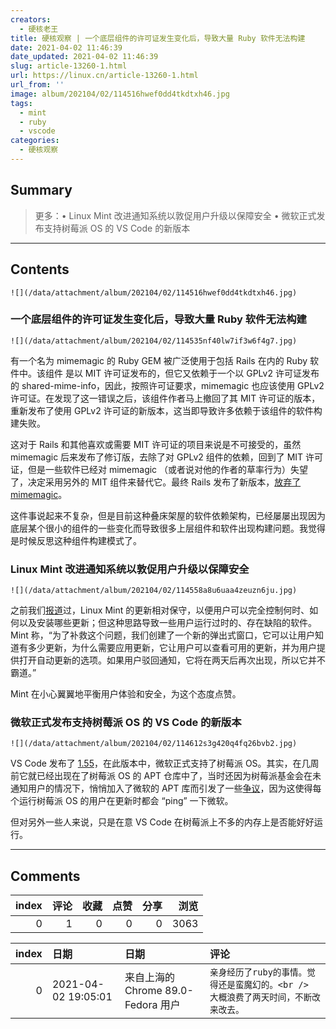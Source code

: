 ```yaml
---
creators:
  - 硬核老王
title: 硬核观察 | 一个底层组件的许可证发生变化后，导致大量 Ruby 软件无法构建
date: 2021-04-02 11:46:39
date_updated: 2021-04-02 11:46:39
slug: article-13260-1.html
url: https://linux.cn/article-13260-1.html
url_from: ''
image: album/202104/02/114516hwef0dd4tkdtxh46.jpg
tags:
  - mint
  - ruby
  - vscode
categories:
  - 硬核观察
---
```


## Summary

> 更多：• Linux Mint 改进通知系统以敦促用户升级以保障安全 • 微软正式发布支持树莓派 OS 的 VS Code 的新版本

***

<!-- more -->

## Contents

`![](/data/attachment/album/202104/02/114516hwef0dd4tkdtxh46.jpg)`

### 一个底层组件的许可证发生变化后，导致大量 Ruby 软件无法构建

`![](/data/attachment/album/202104/02/114535nf40lw7if3w6f4g7.jpg)`

有一个名为 mimemagic 的 Ruby GEM 被广泛使用于包括 Rails 在内的 Ruby 软件中。该组件 是以 MIT 许可证发布的，但它又依赖于一个以 GPLv2 许可证发布的 shared-mime-info，因此，按照许可证要求，mimemagic 也应该使用 GPLv2 许可证。在发现了这一错误之后，该组件作者马上撤回了其 MIT 许可证的版本，重新发布了使用 GPLv2 许可证的新版本，这当即导致许多依赖于该组件的软件构建失败。

这对于 Rails 和其他喜欢或需要 MIT 许可证的项目来说是不可接受的，虽然 mimemagic 后来发布了修订版，去除了对 GPLv2 组件的依赖，回到了 MIT 许可证，但是一些软件已经对 mimemagic （或者说对他的作者的草率行为）失望了，决定采用另外的 MIT 组件来替代它。最终 Rails 发布了新版本，[放弃了 mimemagic](https://weblog.rubyonrails.org/2021/3/26/marcel-upgrade-releases/)。

这件事说起来不复杂，但是目前这种叠床架屋的软件依赖架构，已经屡屡出现因为底层某个很小的组件的一些变化而导致很多上层组件和软件出现构建问题。我觉得是时候反思这种组件构建模式了。

### Linux Mint 改进通知系统以敦促用户升级以保障安全

`![](/data/attachment/album/202104/02/114558a8u6uaa4zeuzn6ju.jpg)`

之前我们[报道](https://linux.cn/article-13166-1.html)过，Linux Mint 的更新相对保守，以便用户可以完全控制何时、如何以及安装哪些更新；但这种思路导致一些用户运行过时的、存在缺陷的软件。Mint 称，“为了补救这个问题，我们创建了一个新的弹出式窗口，它可以让用户知道有多少更新，为什么需要应用更新，它让用户可以查看可用的更新，并为用户提供打开自动更新的选项。如果用户驳回通知，它将在两天后再次出现，所以它并不霸道。”

Mint 在小心翼翼地平衡用户体验和安全，为这个态度点赞。

### 微软正式发布支持树莓派 OS 的 VS Code 的新版本

`![](/data/attachment/album/202104/02/114612s3g420q4fq26bvb2.jpg)`

VS Code 发布了 [1.55](https://code.visualstudio.com/updates/v1_55)，在此版本中，微软正式支持了树莓派 OS。其实，在几周前它就已经出现在了树莓派 OS 的 APT 仓库中了，当时还因为树莓派基金会在未通知用户的情况下，悄悄加入了微软的 APT 库而引发了一些[争议](https://linux.cn/article-13095-1.html)，因为这使得每个运行树莓派 OS 的用户在更新时都会 “ping” 一下微软。

但对另外一些人来说，只是在意 VS Code 在树莓派上不多的内存上是否能好好运行。

***

## Comments


|   index |   评论 |   收藏 |   点赞 |   分享 |   浏览 |
|--------:|-------:|-------:|-------:|-------:|-------:|
|       0 |      1 |      0 |      0 |      0 |   3063 |

|   index | 日期                | 日期                               | 评论                                                                                |
|--------:|:--------------------|:-----------------------------------|:------------------------------------------------------------------------------------|
|       0 | 2021-04-02 19:05:01 | 来自上海的 Chrome 89.0-Fedora 用户 | `亲身经历了ruby的事情。觉得还是蛮魔幻的。<br /> 大概浪费了两天时间，不断改来改去。` |
